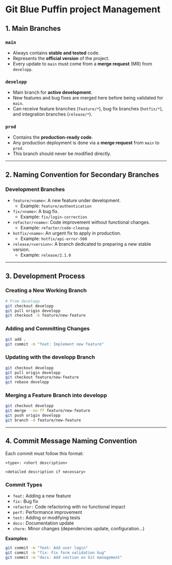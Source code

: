# Git Blue Puffin project Management

## 1. Main Branches

### `main`
- Always contains **stable and tested** code.
- Represents the **official version** of the project.
- Every update to `main` must come from a **merge request** (MR) from `developp`.

### `developp`
- Main branch for **active development**.
- New features and bug fixes are merged here before being validated for `main`.
- Can receive feature branches (`feature/*`), bug fix branches (`hotfix/*`), and integration branches (`release/*`).

### `prod`
- Contains the **production-ready code**.
- Any production deployment is done via a **merge request** from `main` to `prod`.
- This branch should never be modified directly.

---

## 2. Naming Convention for Secondary Branches

### Development Branches
- `feature/<name>`: A new feature under development.
  - Example: `feature/authentication`
- `fix/<name>`: A bug fix.
  - Example: `fix/login-correction`
- `refactor/<name>`: Code improvement without functional changes.
  - Example: `refactor/code-cleanup`
- `hotfix/<name>`: An urgent fix to apply in production.
  - Example: `hotfix/api-error-500`
- `release/<version>`: A branch dedicated to preparing a new stable version.
  - Example: `release/2.1.0`

---

## 3. Development Process

### Creating a New Working Branch
```bash
# From developp
git checkout developp
git pull origin developp
git checkout -b feature/new-feature
```

### Adding and Committing Changes
```bash
git add .
git commit -m "feat: Implement new feature"
```

### Updating with the developp Branch
```bash
git checkout developp
git pull origin developp
git checkout feature/new-feature
git rebase developp
```

### Merging a Feature Branch into developp
```bash
git checkout developp
git merge --no-ff feature/new-feature
git push origin developp
git branch -d feature/new-feature
```

---

## 4. Commit Message Naming Convention

Each commit must follow this format:
```
<type>: <short description>

<detailed description if necessary>
```

### Commit Types
- `feat:` Adding a new feature
- `fix:` Bug fix
- `refactor:` Code refactoring with no functional impact
- `perf:` Performance improvement
- `test:` Adding or modifying tests
- `docs:` Documentation update
- `chore:` Minor changes (dependencies update, configuration...)

**Examples:**
```bash
git commit -m "feat: Add user login"
git commit -m "fix: Fix form validation bug"
git commit -m "docs: Add section on Git management"
```